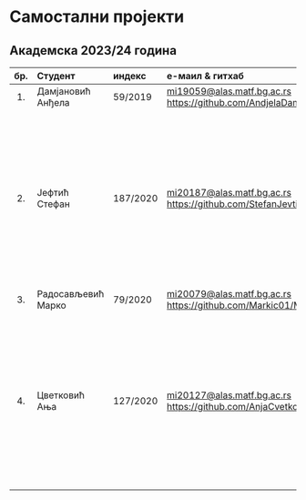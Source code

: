 # Самостални пројекти

## Академска 2023/24 година

| бр.   | Студент | индекс |е-маил & гитхаб | Алгоритам | Проблем |
| :---: | :------ | :----- | :------------- | :-------- | :------ |
| 1.  | Дамјановић Анђела | 59/2019 | mi19059@alas.matf.bg.ac.rs https://github.com/AndjelaDamnjanovic |  |  |
|  |  |  |  | Electromagnetism-like Metaheuristics  | Set Covering Problem |
|  |  |  |  | Integer Linear Programming  | Set Covering Problem |
| 2.  | Јефтић Стефан | 187/2020 | mi20187@alas.matf.bg.ac.rs https://github.com/StefanJevtic63 |  |  |
|  |  |  |  | Variable Neighborhood Search | Vehicle Routing Problem |
|  |  |  |  | Genetic Algorithm | Vehicle Routing Problem |
| 3.  | Радосављевић Марко | 79/2020 | mi20079@alas.matf.bg.ac.rs https://github.com/Markic01/MinimumMultiCut |  |  |
|  |  |  |  | Variable Neighborhood Search | Minimum Multi Cut Problem |
|  |  |  |  | Genetic Algorithm | Minimum Multi Cut Problem |
| 4.  | Цветковић Aња | 127/2020 | mi20127@alas.matf.bg.ac.rs https://github.com/AnjaCvetkovic25 |  |  |
|  |  |  |  | Variable Neighborhood Search | Vehicle Routing Problem |
|  |  |  |  | Genetic Algorithm | Vehicle Routing Problem |


